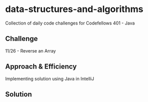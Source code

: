 # data-structures-and-algorithms
Collection of daily code challenges for Codefellows 401 - Java

## Challenge
11/26 - Reverse an Array

## Approach & Efficiency
Implementing solution using Java in IntelliJ

## Solution
<!-- Embedded whiteboard image -->
